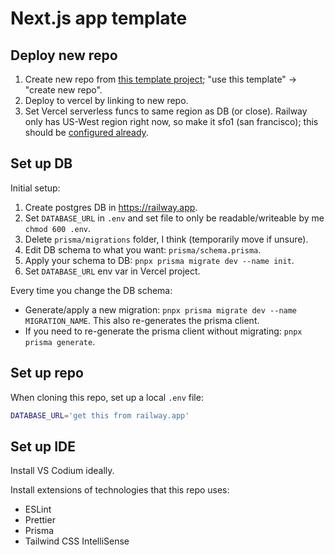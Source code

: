 # Next.js app template

## Deploy new repo

1. Create new repo from [this template project](https://github.com/Frezzle/template-nextjs); "use this template" -> "create new repo".
2. Deploy to vercel by linking to new repo.
3. Set Vercel serverless funcs to same region as DB (or close). Railway only has US-West region right now, so make it sfo1 (san francisco); this should be [configured already](./vercel.json).

## Set up DB

Initial setup:

1. Create postgres DB in https://railway.app.
2. Set `DATABASE_URL` in `.env` and set file to only be readable/writeable by me `chmod 600 .env`.
3. Delete `prisma/migrations` folder, I think (temporarily move if unsure).
4. Edit DB schema to what you want: `prisma/schema.prisma`.
5. Apply your schema to DB: `pnpx prisma migrate dev --name init`.
6. Set `DATABASE_URL` env var in Vercel project.

Every time you change the DB schema:

- Generate/apply a new migration: `pnpx prisma migrate dev --name MIGRATION_NAME`. This also re-generates the prisma client.
- If you need to re-generate the prisma client without migrating: `pnpx prisma generate`.

## Set up repo

When cloning this repo, set up a local `.env` file:

```bash
DATABASE_URL='get this from railway.app'
```

## Set up IDE

Install VS Codium ideally.

Install extensions of technologies that this repo uses:

- ESLint
- Prettier
- Prisma
- Tailwind CSS IntelliSense
